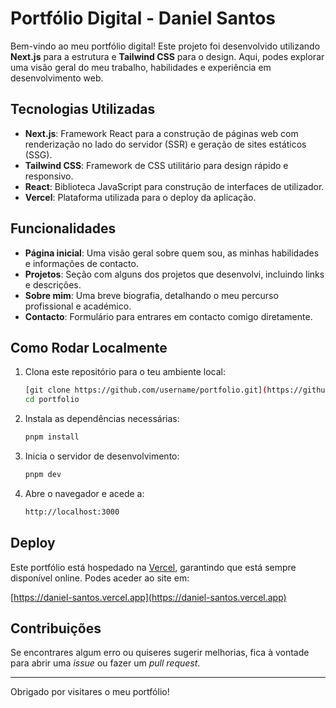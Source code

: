 # Portfólio Digital - Daniel Santos

Bem-vindo ao meu portfólio digital! Este projeto foi desenvolvido utilizando **Next.js** para a estrutura e **Tailwind CSS** para o design. Aqui, podes explorar uma visão geral do meu trabalho, habilidades e experiência em desenvolvimento web.

## Tecnologias Utilizadas

- **Next.js**: Framework React para a construção de páginas web com renderização no lado do servidor (SSR) e geração de sites estáticos (SSG).
- **Tailwind CSS**: Framework de CSS utilitário para design rápido e responsivo.
- **React**: Biblioteca JavaScript para construção de interfaces de utilizador.
- **Vercel**: Plataforma utilizada para o deploy da aplicação.

## Funcionalidades

- **Página inicial**: Uma visão geral sobre quem sou, as minhas habilidades e informações de contacto.
- **Projetos**: Seção com alguns dos projetos que desenvolvi, incluindo links e descrições.
- **Sobre mim**: Uma breve biografia, detalhando o meu percurso profissional e académico.
- **Contacto**: Formulário para entrares em contacto comigo diretamente.

## Como Rodar Localmente

1. Clona este repositório para o teu ambiente local:

    ```bash
    [git clone https://github.com/username/portfolio.git](https://github.com/SkyGlis/portfolio.git)
    cd portfolio
    ```

2. Instala as dependências necessárias:

    ```bash
    pnpm install
    ```

3. Inicia o servidor de desenvolvimento:

    ```bash
    pnpm dev
    ```

4. Abre o navegador e acede a:

    ```bash
    http://localhost:3000
    ```

## Deploy

Este portfólio está hospedado na [Vercel](https://vercel.com/), garantindo que está sempre disponível online. Podes aceder ao site em:

[https://daniel-santos.vercel.app](https://daniel-santos.vercel.app)

## Contribuições

Se encontrares algum erro ou quiseres sugerir melhorias, fica à vontade para abrir uma *issue* ou fazer um *pull request*.

---

Obrigado por visitares o meu portfólio!


